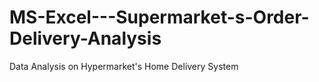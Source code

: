 # MS-Excel---Supermarket-s-Order-Delivery-Analysis
Data Analysis on Hypermarket's Home Delivery System
